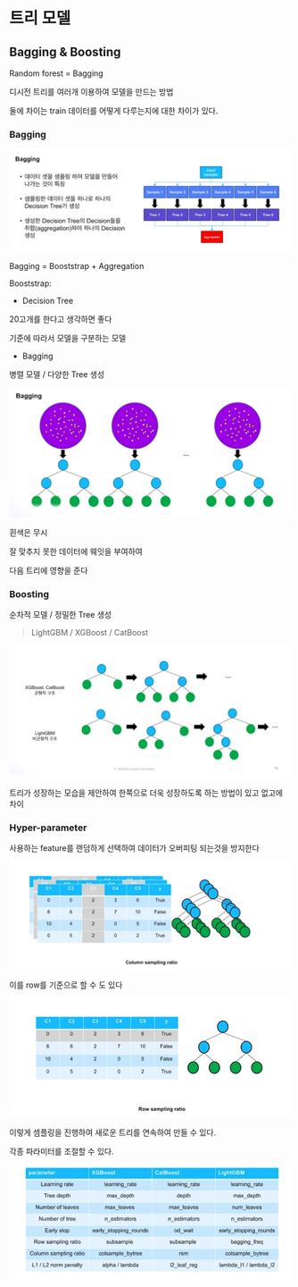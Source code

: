 # 트리 모델

## Bagging & Boosting

Random forest = Bagging

디시전 트리를 여러개 이용하여 모델을 만드는 방법

둘에 차이는 train 데이터를 어떻게 다루는지에 대한 차이가 있다.

### Bagging


![ats](./src/image-31.png)

Bagging = Booststrap + Aggregation

Booststrap:

- Decision Tree

20고개를 한다고 생각하면 좋다

기준에 따라서 모델을 구분하는 모델

- Bagging

병렬 모델 / 다양한 Tree 생성

![alt text](./src/image-32.png)

흰색은 무시

잘 맞추지 못한 데이터에 웨잇을 부여하여

다음 트리에 영향을 준다

### Boosting

순차적 모델 / 정밀한 Tree 생성

> LightGBM / XGBoost / CatBoost

![alt text](./src/image-33.png)

트리가 성장하는 모습을 제안하여 한쪽으로 더욱 성장하도록 하는 방법이 있고 없고에 차이

### Hyper-parameter

사용하는 feature를 랜덤하게 선택하여 데이터가 오버피팅 되는것을 방지한다

![alt text](./src/image-34.png)

이를 row를 기준으로 할 수 도 있다

![alt text](./src/image-35.png)

이렇게 셈플링을 진행하여 새로운 트리를 연속하여 만들 수 있다.

각종 파라미터를 조절할 수 있다.

![alt text](./src/image-36.png)

